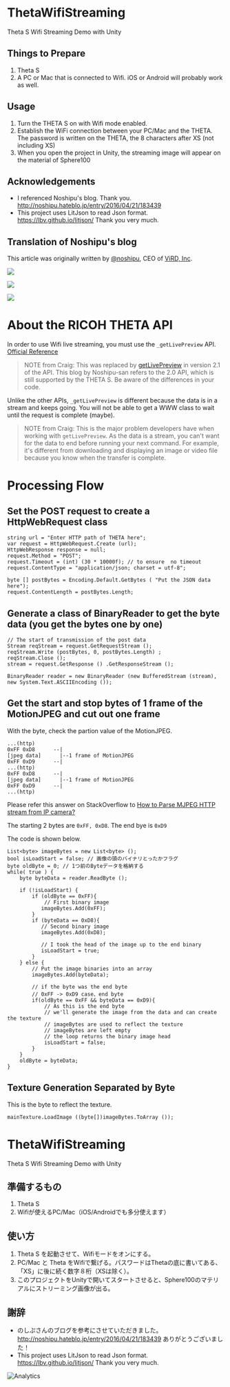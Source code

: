 # ThetaWifiStreaming
Theta S Wifi Streaming Demo with Unity

## Things to Prepare 
1. Theta S
2. A PC or Mac that is connected to Wifi. iOS or Android will probably work as well. 

## Usage
1. Turn the THETA S on with Wifi mode enabled.
2. Establish the WiFi connection between your PC/Mac and the THETA. The password is written on the THETA, the 8 characters after XS (not including XS)
3. When you open the project in Unity, the streaming image will appear on the material of Sphere100

## Acknowledgements
- I referenced Noshipu's blog. Thank you.  http://noshipu.hateblo.jp/entry/2016/04/21/183439 
- This project uses LitJson to read Json format. https://lbv.github.io/litjson/ Thank you very much.

## Translation of Noshipu's blog

This article was originally written by [@noshipu](https://twitter.com/noshipu),
CEO of [ViRD, Inc](http://vird.co.jp/).

![](http://theta360.guide/blog/img/2016-10/unity1.png)

![](http://theta360.guide/blog/img/2016-10/unity-middle.png)

![](http://theta360.guide/blog/img/2016-10/unity2.png)



# About the RICOH THETA API

In order to use Wifi live streaming, you must use the `_getLivePreview` API.
[Official Reference](https://developers.theta360.com/en/docs/v2.0/api_reference/commands/camera._get_live_preview.html)

> NOTE from Craig: This was replaced by [getLivePreview](https://developers.theta360.com/en/docs/v2.1/api_reference/commands/camera.get_live_preview.html) in version 2.1 of the API. This blog by Noshipu-san refers to the 2.0 API, which is still supported by
the THETA S. Be aware of the differences in your code.

Unlike the other APIs, `_getLivePreview` is different because the data is in a stream and keeps going. You will not be able to get a WWW class to wait until the request is complete (maybe).

> NOTE from Craig: This is the major problem developers have when working with `getLivePreview`. As the data
> is a stream, you can't want for the data to end before running your next command. For example, it's
> different from downloading and displaying an image or video file because you know when the transfer is
> complete.

# Processing Flow

## Set the POST request to create a HttpWebRequest class

    string url = "Enter HTTP path of THETA here";
    var request = HttpWebRequest.Create (url);
    HttpWebResponse response = null;
    request.Method = "POST";
    request.Timeout = (int) (30 * 10000f); // to ensure  no timeout
    request.ContentType = "application/json; charset = utf-8";

    byte [] postBytes = Encoding.Default.GetBytes ( "Put the JSON data here");
    request.ContentLength = postBytes.Length;

## Generate a class of BinaryReader to get the byte data (you get the bytes one by one)

    // The start of transmission of the post data
    Stream reqStream = request.GetRequestStream ();
    reqStream.Write (postBytes, 0, postBytes.Length) ;
    reqStream.Close ();
    stream = request.GetResponse () .GetResponseStream ();

    BinaryReader reader = new BinaryReader (new BufferedStream (stream), new System.Text.ASCIIEncoding ());

## Get the start and stop bytes of 1 frame of the MotionJPEG and cut out one frame

With the byte, check the partion value of the MotionJPEG.

    ...(http)
    0xFF 0xD8      --|
    [jpeg data]      |--1 frame of MotionJPEG
    0xFF 0xD9      --|
    ...(http)
    0xFF 0xD8      --|
    [jpeg data]      |--1 frame of MotionJPEG
    0xFF 0xD9      --|
    ...(http)

Please refer this answer on StackOverflow to
[How to Parse MJPEG HTTP stream from IP camera?](http://stackoverflow.com/questions/21702477/how-to-parse-mjpeg-http-stream-from-ip-camera)  

The starting 2 bytes are `0xFF, 0xD8`. The end bye is `0xD9`

The code is shown below.

    List<byte> imageBytes = new List<byte> ();
    bool isLoadStart = false; // 画像の頭のバイナリとったかフラグ
    byte oldByte = 0; // 1つ前のByteデータを格納する
    while( true ) {
        byte byteData = reader.ReadByte ();

        if (!isLoadStart) {
            if (oldByte == 0xFF){
                // First binary image
               imageBytes.Add(0xFF);
            }
            if (byteData == 0xD8){
               // Second binary image
               imageBytes.Add(0xD8);

               // I took the head of the image up to the end binary
               isLoadStart = true;
            }
        } else {
            // Put the image binaries into an array
            imageBytes.Add(byteData);

            // if the byte was the end byte
            // 0xFF -> 0xD9 case、end byte
            if(oldByte == 0xFF && byteData == 0xD9){
                // As this is the end byte
                // we'll generate the image from the data and can create the texture
                // imageBytes are used to reflect the texture
                // imageBytes are left empty
                // the loop returns the binary image head
                isLoadStart = false;
            }
        }
        oldByte = byteData;
    }

## Texture Generation Separated by Byte

This is the byte to reflect the texture.

    mainTexture.LoadImage ((byte[])imageBytes.ToArray ());

# ThetaWifiStreaming
Theta S Wifi Streaming Demo with Unity

## 準備するもの
1. Theta S
2. Wifiが使えるPC/Mac（iOS/Androidでも多分使えます）

## 使い方
1. Theta S を起動させて、Wifiモードをオンにする。
2. PC/Mac と Theta をWifiで繋げる。パスワードはThetaの底に書いてある、「XS」に後に続く数字８桁（XSは除く）。
3. このプロジェクトをUnityで開いてスタートさせると、Sphere100のマテリアルにストリーミング画像が出る。

## 謝辞
- のしぷさんのブログを参考にさせていただきました。 http://noshipu.hateblo.jp/entry/2016/04/21/183439 ありがとうございました！
- This project uses LitJson to read Json format. https://lbv.github.io/litjson/ Thank you very much.

![Analytics](https://ga-beacon.appspot.com/UA-73311422-5/Theta-WebGL-viewer)
